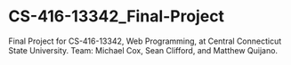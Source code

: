 # CS-416-13342_Final-Project
Final Project for CS-416-13342, Web Programming, at Central Connecticut State University. Team: Michael Cox, Sean Clifford, and Matthew Quijano.
